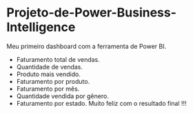 # Projeto-de-Power-Business-Intelligence

Meu primeiro dashboard com a ferramenta de Power BI.

 - Faturamento total de vendas.
- Quantidade de vendas.
- Produto mais vendido.
- Faturamento por produto.
- Faturamento por mês.
- Quantidade vendida por gênero.
- Faturamento por estado.
Muito feliz com o resultado final !!!
